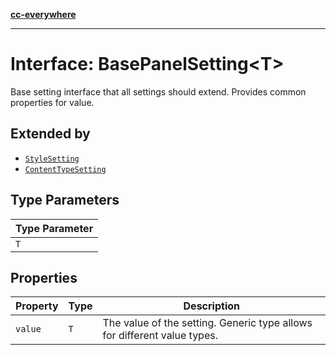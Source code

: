 [**cc-everywhere**](../../../../../index.md)

***

# Interface: BasePanelSetting<T\>

Base setting interface that all settings should extend.
Provides common properties for value.

## Extended by

- [`StyleSetting`](../../panel-settings-types/interfaces/style-setting.md)
- [`ContentTypeSetting`](../../panel-settings-types/interfaces/content-type-setting.md)

## Type Parameters

| Type Parameter |
| ------ |
| `T` |

## Properties

| Property | Type | Description |
| ------ | ------ | ------ |
| `value` | `T` | The value of the setting. Generic type allows for different value types. |
